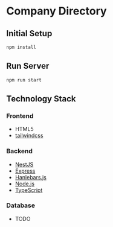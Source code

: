 # Company Directory

## Initial Setup

```bash
npm install
```

## Run Server

```bash
npm run start
```

## Technology Stack

### Frontend

* HTML5
* [tailwindcss](https://tailwindcss.com/)

### Backend

* [NestJS](https://nestjs.com/)
* [Express](https://expressjs.com/)
* [Hanlebars.js](https://handlebarsjs.com/)
* [Node.js](https://nodejs.org/)
* [TypeScript](https://www.typescriptlang.org/)

### Database

* TODO